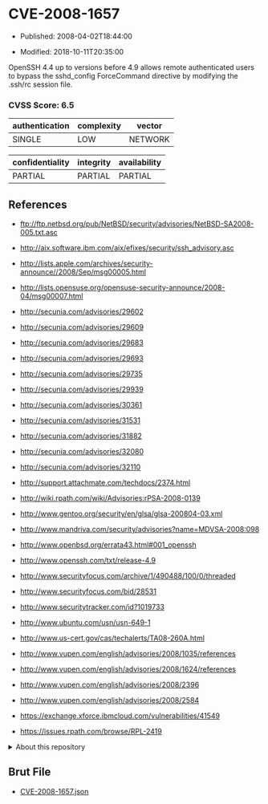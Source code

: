 # CVE-2008-1657

- Published: 2008-04-02T18:44:00

- Modified: 2018-10-11T20:35:00

OpenSSH 4.4 up to versions before 4.9 allows remote authenticated users to bypass the sshd_config ForceCommand directive by modifying the .ssh/rc session file.

### CVSS Score: **6.5**

| authentication | complexity | vector |
| --- | --- | --- |
| SINGLE | LOW | NETWORK |

| confidentiality | integrity | availability |
| --- | --- | --- |
| PARTIAL | PARTIAL | PARTIAL |

## References

* ftp://ftp.netbsd.org/pub/NetBSD/security/advisories/NetBSD-SA2008-005.txt.asc

* http://aix.software.ibm.com/aix/efixes/security/ssh_advisory.asc

* http://lists.apple.com/archives/security-announce//2008/Sep/msg00005.html

* http://lists.opensuse.org/opensuse-security-announce/2008-04/msg00007.html

* http://secunia.com/advisories/29602

* http://secunia.com/advisories/29609

* http://secunia.com/advisories/29683

* http://secunia.com/advisories/29693

* http://secunia.com/advisories/29735

* http://secunia.com/advisories/29939

* http://secunia.com/advisories/30361

* http://secunia.com/advisories/31531

* http://secunia.com/advisories/31882

* http://secunia.com/advisories/32080

* http://secunia.com/advisories/32110

* http://support.attachmate.com/techdocs/2374.html

* http://wiki.rpath.com/wiki/Advisories:rPSA-2008-0139

* http://www.gentoo.org/security/en/glsa/glsa-200804-03.xml

* http://www.mandriva.com/security/advisories?name=MDVSA-2008:098

* http://www.openbsd.org/errata43.html#001_openssh

* http://www.openssh.com/txt/release-4.9

* http://www.securityfocus.com/archive/1/490488/100/0/threaded

* http://www.securityfocus.com/bid/28531

* http://www.securitytracker.com/id?1019733

* http://www.ubuntu.com/usn/usn-649-1

* http://www.us-cert.gov/cas/techalerts/TA08-260A.html

* http://www.vupen.com/english/advisories/2008/1035/references

* http://www.vupen.com/english/advisories/2008/1624/references

* http://www.vupen.com/english/advisories/2008/2396

* http://www.vupen.com/english/advisories/2008/2584

* https://exchange.xforce.ibmcloud.com/vulnerabilities/41549

* https://issues.rpath.com/browse/RPL-2419

<details>
<summary>About this repository</summary> 

  This repository is part of the project [Live Hack CVE](https://github.com/Live-Hack-CVE). Main website can be found [www.live-hack.org](https://www.live-hack.org) 
  
  Made by [Sn0wAlice](https://github.com/Sn0wAlice) for the people that care about security and need to have a feed of the latest CVEs. Hope you enjoy it, don't forget to star the repo and follow me on [Twitter](https://twitter.com/Sn0wAlice) and [Github](https://github.com/Sn0wAlice). And that is my [personnal website](https://www.alice-snow.me/)

  - [Home Page](https://github.com/Live-Hack-CVE)
  - [Framework](https://github.com/Live-Hack-CVE/cve-framework)
  - [CVE database](https://github.com/Live-Hack-CVE/full_database)
  - [Changelog](https://github.com/Live-Hack-CVE/Changelog)
</details>

## Brut File

* [CVE-2008-1657.json](https://raw.githubusercontent.com/Live-Hack-CVE/full_database/main/cves/2008/CVE-2008-1657.json)

